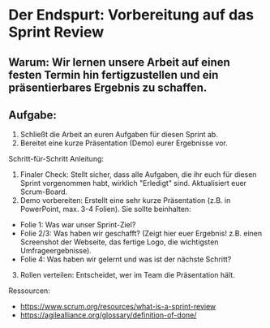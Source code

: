 # Der Endspurt: Vorbereitung auf das Sprint Review

## Warum: Wir lernen unsere Arbeit auf einen festen Termin hin fertigzustellen und ein präsentierbares Ergebnis zu schaffen.

## Aufgabe:

1. Schließt die Arbeit an euren Aufgaben für diesen Sprint ab.
2. Bereitet eine kurze Präsentation (Demo) eurer Ergebnisse vor.

Schritt-für-Schritt Anleitung:
1. Finaler Check: Stellt sicher, dass alle Aufgaben, die ihr euch für diesen Sprint vorgenommen habt, wirklich "Erledigt" sind. Aktualisiert euer Scrum-Board.
2. Demo vorbereiten: Erstellt eine sehr kurze Präsentation (z.B. in PowerPoint, max. 3-4 Folien). Sie sollte beinhalten:
* Folie 1: Was war unser Sprint-Ziel?
* Folie 2/3: Was haben wir geschafft? (Zeigt hier euer Ergebnis! z.B. einen Screenshot der Webseite, das fertige Logo, die wichtigsten Umfrageergebnisse).
* Folie 4: Was haben wir gelernt und was ist der nächste Schritt?
3. Rollen verteilen: Entscheidet, wer im Team die Präsentation hält.

Ressourcen:
* https://www.scrum.org/resources/what-is-a-sprint-review
* https://agilealliance.org/glossary/definition-of-done/

